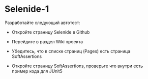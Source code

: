 # Selenide-1
 Разработайте следующий автотест:

 - Откройте страницу Selenide в Github

 - Перейдите в раздел Wiki проекта

 - Убедитесь, что в списке страниц (Pages) есть страница SoftAssertions

 - Откройте страницу SoftAssertions, проверьте что внутри есть пример кода для JUnit5
